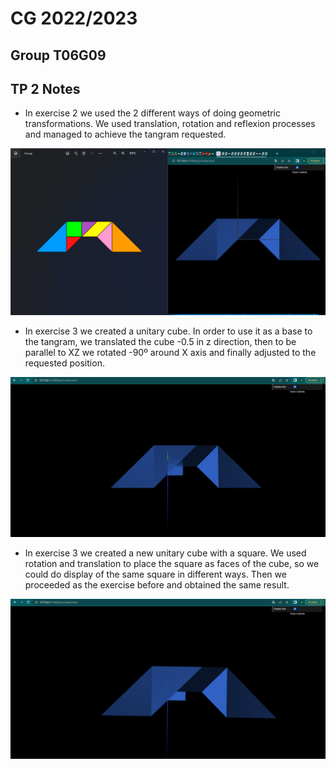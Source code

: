 # CG 2022/2023

## Group T06G09

## TP 2 Notes

- In exercise 2 we used the 2 different ways of doing geometric transformations. We used translation, rotation and reflexion processes and managed to achieve the tangram requested.

![Screenshot 1](screenshots/cg-t06g09-tp2-1.png)

- In exercise 3 we created a unitary cube. In order to use it as a base to the tangram, we translated the cube -0.5 in z direction, then to be parallel to XZ we rotated -90º around X axis and finally adjusted to the requested position.
  
![Screenshot 2](screenshots/cg-t06g09-tp2-2.png)

- In exercise 3 we created a new unitary cube with a square. We used rotation and translation to place the square as faces of the cube, so we could do display of the same square in different ways. Then we proceeded as the exercise before and obtained the same result.

![Screenshot 2](screenshots/cg-t06g09-tp2-3.png)
